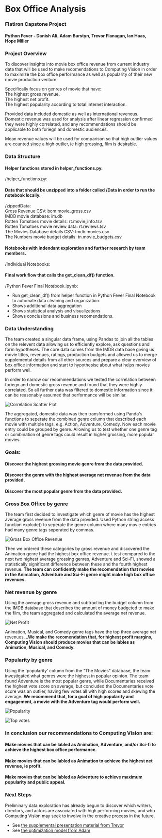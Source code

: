 # Box Office Analysis
### Flatiron Capstone Project
#### Python Fever - Danish Ali, Adam Burstyn, Trevor Flanagan, Ian Haas, Hope Miller

### Project Overview
To discover insights into movie box office revenue from current industry data that will be used to make recomendations to Computing Vision in order to maximize the box office performance as well as popularity of their new movie production venture. <br>

Specifically focus on genres of movie that have: <br>
The highest gross revenue. <br>
The highest net profit. <br>
The highest popularity according to total internet interaction. <br>

Provided data included domestic as well as international reveneus. Domestic revenue was used for analysis after linear regression confirmed they were highly correlated, and any recommendations should be applicable to both foriegn and domestic audiences.

Mean revenue values will be used for comparison so that high outlier values are counted since a high outlier, ie high grossing, film is desirable.

### Data Structure

#### Helper functions stored in helper_functions.py.
/helper_functions.py:

#### Data that should be unzipped into a folder called /Data in order to run the notebook locally.
/zippedData: <br>
Gross Revenue CSV: bom.movie_gross.csv <br>
IMDB movie database: im.db <br>
Rotten Tomatoes movie details: rt.movie_info.tsv <br>
Rotten Tomatoes movie review data: rt.reviews.tsv <br>
The Movies Database details CSV: tmdb.movies.csv <br>
The Numbers movie budget details: tn.movie_budgets.csv <br>

#### Notebooks with indendant exploration and further research by team members. <br>
/Individual Notebooks: <br>

#### Final work flow that calls the get_clean_df() function. <br>
/Python Fever Final Notebook.ipynb: <br>
*  Run get_clean_df() from helper function in Python Fever Final Notebook to automate data cleaning and organization. <br>
*  Shows additional data aggregation <br>
*  Shows statistical analysis and visualizations <br>
*  Shows conclusions and business recomendations. <br>



### Data Understanding
The team created a singular data frame, using Pandas to join all the tables on the relevent data allowing us to efficiently explore, ask questions and form hypotheses.  The core data comes from the IMDB data base giving us movie titles, revenues, ratings, production budgets and allowed us to merge supplemental details from all other sources and prepare a clear overview of box office information and start to hypothesise about what helps movies perform well.

In order to narrow our recommendations we tested the correlation between foriegn and domestic gross revenue and found that they were highly correlated.  So all further data was filtered to domestic information since it can be reasonably assumed that performance will be similar.

![Correlation Scatter Plot](/Images/gross_scatter_plot.png)

The aggregated, domestic data was then transformed using Panda's functions to seperate the combined genre column that described each movie with multiple tags, e.g. Action, Adventure, Comedy. Now each movie entry could be grouped by genre.  Allowing us to test whether one genre tag or combination of genre tags could result in higher grossing, more popular movies.

### Goals:
#### Discover the highest grossing movie genre from the data provided.
#### Discover the genre with the highest average net revenue from the data provided.
#### Discover the most popular genre from the data provided.


### Gross Box Office by genre
The team first decided to investigate which genre of movie has the highest average gross revenue from the data provided.
Used Python string access function explode() to seperate the genre column where many movie entries had many genre tags seperated by commas.
    
![Gross Box Office Revenue](/Images/top_gross.png)

Then we ordered these categories by gross revenue and discovered the Animation genre had the highest box office revenue.
t test compared to the next two highest average grossing genres, Adventure and Sci-Fi, showed a statistically significant difference between these and the fourth highest revenue. __The team can confidently make the recomendation that movies in the Animation, Adventure and Sci-Fi genre might make high box office revenues.__


###   Net revenue by genre
Using the average gross revenue and subtracting the budget column from the IMDB database that describes the amount of money budgeted to make the film, the team aggregated and calculated the average net revenue.

![Net Profit](/Images/top_net.png)

Animation, Musical, and Comedy genre tags have the top three average net revenues. ___We make the recomendation that, for highest profit margins, Computing Vision should produce movies that can be lables as Animation, Musical, and Comedy.__


### Popularity by genre
Using the 'popularity' column from the "The Movies" database, the team investigated what genres were the highest in popular opinion. The team found Adventure is the most popular genre, while Documentaries received the highest vote score on average, but concluded the Documentaries vote score was an outlier, having few votes all with high scores and skewing the average. __We recommend that, for a goal of high popularity and engagement, a movie with the Adventure tag would perform well.__

![Popularity](/Images/top_popularity.png)


![Top votes](/Images/top_votes.png)



### In conclusion our recommendations to Computing Vision are:
#### Make movies that can be labled as Animation, Adventure, and/or Sci-fi to achieve the highest box office performance.
#### Make movies that can be labled as Animation to achieve the highest net revenue, ie profit.
#### Make movies that can be labled as Adventure to achieve maximum popularity and public appeal.

### Next Steps
Preliminary data exploration has already begun to discover which writers, directors, and actors are associated with 
high performing movies, and who Computing Vision may seek to involve in the creative process in the future.
* See [the supplemental presentation material from Trevor](https://github.com/adamburstyn/Final_Project/blob/main/Deliverables/Talent%20Recomendations.pdf)
* See [the optimization model from Adam](https://github.com/adamburstyn/Final_Project/blob/main/Individual%20Notebooks/Adam_Optimization_Model.ipynb)
